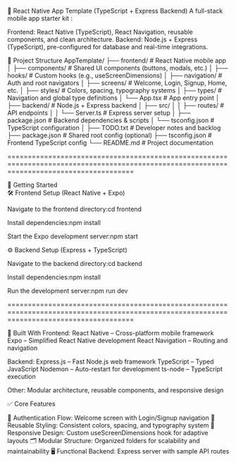 📱 React Native App Template (TypeScript + Express Backend)
A full-stack mobile app starter kit :

Frontend: React Native (TypeScript), React Navigation, reusable components, and clean architecture.
Backend: Node.js + Express (TypeScript), pre-configured for database and real-time integrations.

📂 Project Structure
AppTemplate/
├── frontend/ # React Native mobile app
│ ├── components/ # Shared UI components (buttons, modals, etc.)
│ ├── hooks/ # Custom hooks (e.g., useScreenDimensions)
│ ├── navigation/ # Auth and root navigators
│ ├── screens/ # Welcome, Login, Signup, Home, etc.
│ ├── styles/ # Colors, spacing, typography systems
│ ├── types/ # Navigation and global type definitions
│ └── App.tsx # App entry point
│
├── backend/ # Node.js + Express backend
│ ├── src/
│ │ ├── routes/ # API endpoints
│ │ └── Server.ts # Express server setup
│ ├── package.json # Backend dependencies & scripts
│ └── tsconfig.json # TypeScript configuration
│
├── TODO.txt # Developer notes and backlog
├── package.json # Shared root config (optional)
├── tsconfig.json # Frontend TypeScript config
└── README.md # Project documentation

===========================================================================================================================================

🚀 Getting Started  
🛠️ Frontend Setup (React Native + Expo)

Navigate to the frontend directory:cd frontend

Install dependencies:npm install

Start the Expo development server:npm start

⚙️ Backend Setup (Express + TypeScript)

Navigate to the backend directory:cd backend

Install dependencies:npm install

Run the development server:npm run dev

===========================================================================================================================================

🧱 Built With
Frontend:
React Native – Cross-platform mobile framework
Expo – Simplified React Native development
React Navigation – Routing and navigation

Backend:
Express.js – Fast Node.js web framework
TypeScript – Typed JavaScript
Nodemon – Auto-restart for development
ts-node – TypeScript execution

Other: Modular architecture, reusable components, and responsive design

✅ Core Features

🔐 Authentication Flow: Welcome screen with Login/Signup navigation
🎨 Reusable Styling: Consistent colors, spacing, and typography system
📏 Responsive Design: Custom useScreenDimensions hook for adaptive layouts
🗂 Modular Structure: Organized folders for scalability and maintainability
🖥 Functional Backend: Express server with sample API routes
